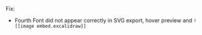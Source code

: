 Fix:
- Fourth Font did not appear correctly in SVG export, hover preview and `![[image embed.excalidraw]]`